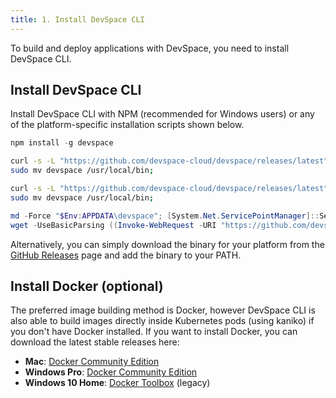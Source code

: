 ```yaml
---
title: 1. Install DevSpace CLI
---
```


To build and deploy applications with DevSpace, you need to install DevSpace CLI.

## Install DevSpace CLI
Install DevSpace CLI with NPM (recommended for Windows users) or any of the platform-specific installation scripts shown below.

<!--DOCUSAURUS_CODE_TABS-->
<!--NPM-->
```powershell
npm install -g devspace
```

<!--Mac Terminal-->
```bash
curl -s -L "https://github.com/devspace-cloud/devspace/releases/latest" | sed -nE 's!.*"([^"]*devspace-darwin-amd64)".*!https://github.com\1!p' | xargs -n 1 curl -L -o devspace && chmod +x devspace;
sudo mv devspace /usr/local/bin;
```

<!--Linux Bash-->
```bash
curl -s -L "https://github.com/devspace-cloud/devspace/releases/latest" | sed -nE 's!.*"([^"]*devspace-linux-amd64)".*!https://github.com\1!p' | xargs -n 1 curl -L -o devspace && chmod +x devspace;
sudo mv devspace /usr/local/bin;
```

<!--Windows Powershell-->
```powershell
md -Force "$Env:APPDATA\devspace"; [System.Net.ServicePointManager]::SecurityProtocol = [System.Net.SecurityProtocolType]'Tls,Tls11,Tls12';
wget -UseBasicParsing ((Invoke-WebRequest -URI "https://github.com/devspace-cloud/devspace/releases/latest" -UseBasicParsing).Content -replace "(?ms).*`"([^`"]*devspace-windows-amd64.exe)`".*","https://github.com/`$1") -o $Env:APPDATA\devspace\devspace.exe; & "$Env:APPDATA\devspace\devspace.exe" "install"; $env:Path = (Get-ItemProperty -Path HKCU:\Environment -Name Path).Path
```
<!--END_DOCUSAURUS_CODE_TABS-->

Alternatively, you can simply download the binary for your platform from the [GitHub Releases](https://github.com/devspace-cloud/devspace/releases) page and add the binary to your PATH.

## Install Docker (optional)
The preferred image building method is Docker, however DevSpace CLI is also able to build images directly inside Kubernetes pods (using kaniko) if you don't have Docker installed. If you want to install Docker, you can download the latest stable releases here:
- **Mac**: [Docker Community Edition](https://download.docker.com/mac/stable/Docker.dmg)
- **Windows Pro**: [Docker Community Edition](https://download.docker.com/win/stable/Docker%20for%20Windows%20Installer.exe)
- **Windows 10 Home**: [Docker Toolbox](https://download.docker.com/win/stable/DockerToolbox.exe) (legacy)
